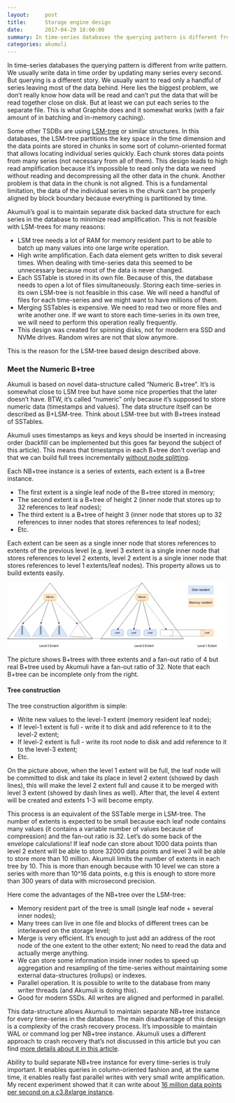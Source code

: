 ```yaml
---
layout:     post
title:      Storage engine design
date:       2017-04-29 18:00:00
summary: In time-series databases the querying pattern is different from write pattern. We usually write data in time order by updating many series every second. But querying is a different story. We usually want to read only a handful of series leaving most of the data ...
categories: akumuli
---
```


In time-series databases the querying pattern is different from write pattern. We usually write data in time order by updating many series every second. But querying is a different story. We usually want to read only a handful of series leaving most of the data behind. Here lies the biggest problem, we don’t really know how data will be read and can’t put the data that will be read together close on disk. But at least we can put each series to the separate file. This is what Graphite does and it somewhat works (with a fair amount of in batching and in-memory caching).

Some other TSDBs are using [LSM-tree](https://en.wikipedia.org/wiki/Log-structured_merge-tree) or similar structures. In this databases, the LSM-tree partitions the key space in the time dimension and the data points are stored in chunks in some sort of column-oriented format that allows locating individual series quickly. Each chunk stores data points from many series (not necessary from all of them). This design leads to high read amplification because it’s impossible to read only the data we need without reading and decompressing all the other data in the chunk. Another problem is that data in the chunk is not aligned. This is a fundamental limitation, the data of the individual series in the chunk can’t be properly aligned by block boundary because everything is partitioned by time.

Akumuli’s goal is to maintain separate disk backed data structure for each series in the database to minimize read amplification. This is not feasible with LSM-trees for many reasons:

- LSM tree needs a lot of RAM for memory resident part to be able to batch up many values into one large write operation.
- High write amplification. Each data element gets written to disk several times. When dealing with time-series data this seemed to be unnecessary because most of the data is never changed.
- Each SSTable is stored in its own file. Because of this, the database needs to open a lot of files simultaneously. Storing each time-series in its own LSM-tree is not feasible in this case. We will need a handful of files for each time-series and we might want to have millions of them.
- Merging SSTables is expensive. We need to read two or more files and write another one. If we want to store each time-series in its own tree, we will need to perform this operation really frequently.
- This design was created for spinning disks, not for modern era SSD and NVMe drives. Random wires are not that slow anymore. 

This is the reason for the LSM-tree based design described above.

### Meet the Numeric B+tree

Akumuli is based on novel data-structure called “Numeric B+tree”. It’s is somewhat close to LSM tree but have some nice properties that the later doesn’t have. BTW, it’s called “numeric” only because it’s supposed to store numeric data (timestamps and values). The data structure itself can be described as B+LSM-tree. Think about LSM-tree but with B+trees instead of SSTables.

Akumuli uses timestamps as keys and keys should be inserted in increasing order (backfill can be implemented but this goes far beyond the subject of this article). This means that timestamps in each B+tree don't overlap and that we can build full trees incrementally [without node splitting](https://en.wikipedia.org/wiki/B%2B_tree#Insertion).

Each NB+tree instance is a series of extents, each extent is a B+tree instance.

- The first extent is a single leaf node of the B+tree stored in memory;
- The second extent is a B+tree of height 2 (inner node that stores up to 32 references to leaf nodes);
- The third extent is a B+tree of height 3 (inner node that stores up to 32 references to inner nodes that stores references to leaf nodes);
- Etc.

Each extent can be seen as a single inner node that stores references to extents of the previous level (e.g. level 3 extent is a single inner node that stores references to level 2 extents, level 2 extent is a single inner node that stores references to level 1 extents/leaf nodes). This property allows us to build extents easily.

![Fig 1](/images/NBtreeExtents_no_shadow.png)

The picture shows B+trees with three extents and a fan-out ratio of 4 but real B+tree used by Akumuli have a fan-out ratio of 32. Note that each B+tree can be incomplete only from the right.

#### Tree construction

The tree construction algorithm is simple:

- Write new values to the level-1 extent (memory resident leaf node);
- If level-1 extent is full - write it to disk and add reference to it to the level-2 extent;
- If level-2 extent is full - write its root node to disk and add reference to it to the level-3 extent;
- Etc.

On the picture above, when the level 1 extent will be full, the leaf node will be committed to disk and take its place in level 2 extent (showed by dash lines), this will make the level 2 extent full and cause it to be merged with level 3 extent (showed by dash lines as well). After that, the level 4 extent will be created and extents 1-3 will become empty.

This process is an equivalent of the SSTable merge in LSM-tree. The number of extents is expected to be small because each leaf node contains many values (it contains a variable number of values because of compression) and the fan-out ratio is 32. Let’s do some back of the envelope calculations! If leaf node can store about 1000 data points than level 2 extent will be able to store 32000 data points and level 3 will be able to store more than 10 million. Akumuli limits the number of extents in each tree by 10. This is more than enough because with 10 level we can store a series with more than 10^16 data points, e.g this is enough to store more than 300 years of data with microsecond precision. 

Here come the advantages of the NB+tree over the LSM-tree:

- Memory resident part of the tree is small (single leaf node + several inner nodes);
- Many trees can live in one file and blocks of different trees can be interleaved on the storage level;
- Merge is very efficient. It’s enough to just add an address of the root node of the one extent to the other extent; No need to read the data and actually merge anything.
- We can store some information inside inner nodes to speed up aggregation and resampling of the time-series without maintaining some external data-structures (rollups) or indexes.
- Parallel operation. It is possible to write to the database from many writer threads (and Akumuli is doing this).
- Good for modern SSDs. All writes are aligned and performed in parallel.

This data-structure allows Akumuli to maintain separate NB+tree instance for every time-series in the database. The main disadvantage of this design is a complexity of the crash recovery process. It’s impossible to maintain WAL or command log per NB+tree instance. Akumuli uses a different approach to crash recovery that’s not discussed in this article but you can find [more details about it in this article](https://docs.google.com/document/d/1jFK8E3CZSqR5IPsMGojm2LknkNyUZA7tY51N6IgzW_g/pub).

Ability to build separate NB+tree instance for every time-series is truly important. It enables queries in column-oriented fashion and, at the same time, it enables really fast parallel writes with very small write amplification. My recent experiment showed that it can write about [16 million data points per second on a c3.8xlarge instance](http://akumuli.org/akumuli/2017/03/10/benchmark2/). 
